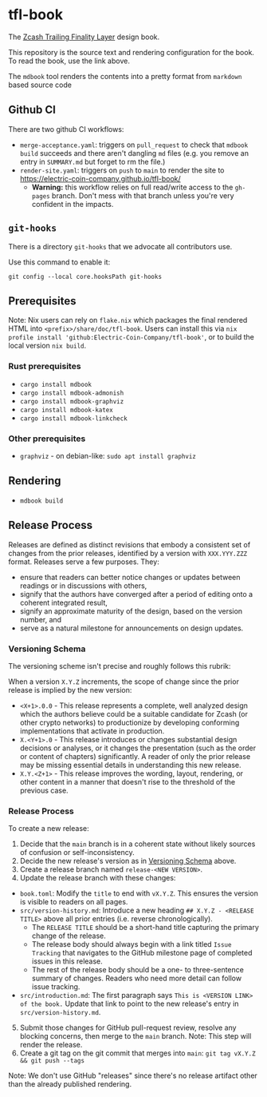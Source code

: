 # tfl-book

The [Zcash Trailing Finality Layer](https://electric-coin-company.github.io/tfl-book/) design book.

This repository is the source text and rendering configuration for the book. To read the book, use the link above.

The `mdbook` tool renders the contents into a pretty format from `markdown` based source code

## Github CI

There are two github CI workflows:

- `merge-acceptance.yaml`: triggers on `pull_request` to check that `mdbook build` succeeds and there aren't dangling `md` files (e.g. you remove an entry in `SUMMARY.md` but forget to rm the file.)
- `render-site.yaml`: triggers on `push` to `main` to render the site to https://electric-coin-company.github.io/tfl-book/
  - **Warning:** this workflow relies on full read/write access to the `gh-pages` branch. Don't mess with that branch unless you're very confident in the impacts.

## `git-hooks`

There is a directory `git-hooks` that we advocate all contributors use.

Use this command to enable it:

```
git config --local core.hooksPath git-hooks
```

## Prerequisites

Note: Nix users can rely on `flake.nix` which packages the final rendered HTML into `<prefix>/share/doc/tfl-book`. Users can install this via `nix profile install 'github:Electric-Coin-Company/tfl-book'`, or to build the local version `nix build`.

### Rust prerequisites

- `cargo install mdbook`
- `cargo install mdbook-admonish`
- `cargo install mdbook-graphviz`
- `cargo install mdbook-katex`
- `cargo install mdbook-linkcheck`

### Other prerequisites

- `graphviz` - on debian-like: `sudo apt install graphviz`

## Rendering

- `mdbook build`

## Release Process

Releases are defined as distinct revisions that embody a consistent set of changes from the prior releases, identified by a version with `XXX.YYY.ZZZ` format. Releases serve a few purposes. They:

- ensure that readers can better notice changes or updates between readings or in discussions with others,
- signify that the authors have converged after a period of editing onto a coherent integrated result,
- signify an approximate maturity of the design, based on the version number, and
- serve as a natural milestone for announcements on design updates.

### Versioning Schema

The versioning scheme isn't precise and roughly follows this rubrik:

When a version `X.Y.Z` increments, the scope of change since the prior release is implied by the new version:

- `<X+1>.0.0` - This release represents a complete, well analyzed design which the authors believe could be a suitable candidate for Zcash (or other crypto networks) to productionize by developing conforming implementations that activate in production.
- `X.<Y+1>.0` - This release introduces or changes substantial design decisions or analyses, or it changes the presentation (such as the order or content of chapters) significantly. A reader of only the prior release may be missing essential details in understanding this new release.
- `X.Y.<Z+1>` - This release improves the wording, layout, rendering, or other content in a manner that doesn't rise to the threshold of the previous case.

### Release Process

To create a new release:

1. Decide that the `main` branch is in a coherent state without likely sources of confusion or self-inconsistency.
2. Decide the new release's version as in [Versioning Schema](#versioning-schema) above.
3. Create a release branch named `release-<NEW VERSION>`.
4. Update the release branch with these changes:
  - `book.toml`: Modify the `title` to end with `vX.Y.Z`. This ensures the version is visible to readers on all pages.
  - `src/version-history.md`: Introduce a new heading `## X.Y.Z - <RELEASE TITLE>` above all prior entries (i.e. reverse chronologically).
    - The `RELEASE TITLE` should be a short-hand title capturing the primary change of the release.
    - The release body should always begin with a link titled `Issue Tracking` that navigates to the GitHub milestone page of completed issues in this release.
    - The rest of the release body should be a one- to three-sentence summary of changes. Readers who need more detail can follow issue tracking.
  - `src/introduction.md`: The first paragraph says `This is <VERSION LINK> of the book.` Update that link to point to the new release's entry in `src/version-history.md`.
5. Submit those changes for GitHub pull-request review, resolve any blocking concerns, then merge to the `main` branch. Note: This step will render the release.
6. Create a git tag on the git commit that merges into `main`: `git tag vX.Y.Z && git push --tags`

Note: We don't use GitHub "releases" since there's no release artifact other than the already published rendering.
